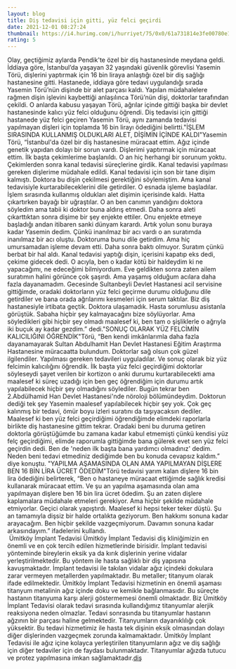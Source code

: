 ```yaml
--- 
layout: blog
title: Diş tedavisi için gitti, yüz felci geçirdi
date: 2021-12-01 08:27:24
thumbnail: https://i4.hurimg.com/i/hurriyet/75/0x0/61a731814e3fe00780e1707d.jpg
rating: 5
---
```

Olay, geçtiğimiz aylarda Pendik'te özel bir diş hastanesinde meydana geldi. İddiaya göre, İstanbul’da yaşayan 32 yaşındaki güvenlik görevlisi Yasemin Törü, dişlerini yaptırmak için 16 bin liraya anlaştığı özel bir diş sağlığı hastanesine gitti. Hastanede, iddiaya göre tedavi uygulandığı sırada Yasemin Törü’nün dişinde bir alet parçası kaldı. Yapılan müdahalelere rağmen dişin işlevini kaybettiği anlaşılınca Törü’nün dişi, doktorlar tarafından çekildi. O anlarda kabusu yaşayan Törü, ağrılar içinde gittiği başka bir devlet hastanesinde kalıcı yüz felci olduğunu öğrendi. Diş tedavisi için gittiği hastanede yüz felci geçiren Yasemin Törü, aynı zamanda tedavisi yapılmayan dişleri için toplamda 16 bin lirayı ödediğini belirtti."İŞLEM SIRASINDA KULLANMIŞ OLDUKLARI ALET, DİŞİMİN İÇİNDE KALDI"Yasemin Törü, “İstanbul'da özel bir diş hastanesine müracaat ettim. Ağız içinde genetik yapıdan dolayı bir sorun vardı. Dişlerimi yaptırmak için müracaat ettim. İlk başta çekimlerime başlanıldı. O an hiç herhangi bir sorunum yoktu. Çekimlerden sonra kanal tedavisi süreçlerine girdik. Kanal tedavisi yapılması gereken dişlerime müdahale edildi. Kanal tedavisi için son bir tane dişim kalmıştı. Doktora bu dişin çekilmesi gerektiğini söylemiştim. Ama kanal tedavisiyle kurtarabileceklerini dile getirdiler. O esnada işleme başladılar. İşlem sırasında kullanmış oldukları alet dişimin içerisinde kaldı. Hatta çıkartırken bayağı bir uğraştılar. O an ben canımın yandığını doktora söyledim ama tabii ki doktor buna aldırış etmedi. Daha sonra aleti çıkarttıktan sonra dişime bir şey enjekte ettiler. Onu enjekte etmeye başladığı andan itibaren sanki dünyam karardı. Artık yolun sonu buraya kadar Yasemin dedim. Çünkü inanılmaz bir acı vardı o an suratımda inanılmaz bir acı oluştu. Doktoruma bunu dile getirdim. Ama hiç umursamadan işleme devam etti. Daha sonra baktı olmuyor. Suratım çünkü berbat bir hal aldı. Kanal tedavisi yaptığı dişin, içerisini kapatıp eks dedi, çekime gidecek dedi. O acıyla, ben o kadar kötü bir haldeydim ki ne yapacağımı, ne edeceğimi bilmiyordum. Eve geldikten sonra zaten ailem suratımın halini görünce çok şaşırdı. Ama yaşamış olduğum acılara daha fazla dayanamadım. Gecesinde Sultanbeyli Devlet Hastanesi acil servisine gittiğimde, oradaki doktorların yüz felci geçirme durumu olduğunu dile getirdiler ve bana orada ağrılarımı kesmeleri için serum taktılar. Biz diş hastanesiyle irtibata geçtik. Doktora ulaşamadık. Hasta sorumlusu asistanla görüştük. Sabaha hiçbir şey kalmayacağını bize söylüyorlar. Ama söyledikleri gibi hiçbir şey olmadı maalesef ki, ben tam o şişliklerle o ağrıyla iki buçuk ay kadar gezdim.” dedi."SONUÇ OLARAK YÜZ FELCİMİN KALICILIĞINI ÖĞRENDİK"Törü, “Ben kendi imkânlarımla daha fazla dayanamayarak Sultan Abdulhamit Han Devlet Hastanesi Eğitim Araştırma Hastanesine müracaatta bulundum. Doktorlar sağ olsun çok güzel ilgilendiler. Yapılması gereken tedavileri uyguladılar. Ve sonuç olarak biz yüz felcimin kalıcılığını öğrendik. İlk başta yüz felci geçirdiğimi doktorlar söyleseydi şayet verilen bir kortizon o anki durumu kurtarabilecekti ama maalesef ki süreç uzadığı için ben geç öğrendiğim için durumu artık yapılabilecek hiçbir şey olmadığını söylediler. Bugün tekrar ben 2.Abdülhamid Han Devlet Hastanesi'nde nöroloji bölümündeydim. Doktorun dediği tek şey Yasemin maalesef yapılabilecek hiçbir şey yok. Çok geç kalınmış bir tedavi, ömür boyu izleri suratını da taşıyacaksın dediler. Maalesef ki ben yüz felci geçirdiğimi öğrendiğimde elimdeki raporlarla birlikte diş hastanesine gittim tekrar. Oradaki beni bu duruma getiren doktorla görüştüğümde bu zamana kadar kabul etmemişti çünkü kendisi yüz felç geçirdiğimi, elimde raporumla gittiğimde bana gülerek evet sen yüz felci geçirdin dedi. Ben de 'neden ilk başta bana yardımcı olmadınız' dedim. Neden beni tedavi etmediniz dediğimde ben bu konuda cevapsız kaldım.” diye konuştu. "YAPILMA AŞAMASINDA OLAN AMA YAPILMAYAN DİŞLERE BEN 16 BİN LİRA ÜCRET ÖDEDİM"Törü tedavisi yarım kalan dişlere 16 bin lira ödediğini belirterek, “Ben o hastaneye müracaat ettiğimde sağlık kredisi kullanarak müracaat ettim. Ve şu an yapılma aşamasında olan ama yapılmayan dişlere ben 16 bin lira ücret ödedim. Şu an zaten dişlere kaplamalara müdahale etmeleri gerekiyor. Ama hiçbir şekilde müdahale etmiyorlar. Geçici olarak yapıştırdı. Maalesef ki hepsi teker teker düştü. Şu an tamamıyla dişsiz bir halde ortalıkta geziyorum. Ben hakkımı sonuna kadar arayacağım. Ben hiçbir şekilde vazgeçmiyorum. Davamın sonuna kadar arkasındayım.” ifadelerini kullandı.</br>&nbsp;Ümitköy İmplant Tedavisi
Ümitköy İmplant Tedavisi diş kliniğimizin en önemli ve en çok tercih edilen hizmetlerinde birisidir. İmplant tedavisi yönteminde bireylerin eksik ya da kırık dişlerinin yerine vidalar yerleştirilmektedir. Bu yöntem ile hasta sağlıklı bir diş yapısına kavuşmaktadır. İmplant tedavisi ile takılan vidalar ağız içindeki dokulara zarar vermeyen metallerden yapılmaktadır. Bu metaller; titanyum olarak ifade edilmektedir. Ümitköy İmplant Tedavisi hizmetinin en önemli aşaması titanyum metalinin ağız içinde doku ve kemikle bağlanmasıdır. Bu süreçte hastanın titanyuma karşı alerji göstermemesi önemli olmaktadır. Biz Ümitköy İmplant Tedavisi olarak tedavi sırasında kullandığımız titanyumlar alerjik reaksiyona neden olmazlar. Tedavi sonrasında bu titanyumlar hastanın ağzının bir parçası haline gelmektedir. Titanyumların dayanıklılığı çok yüksektir. Bu tedavi hizmetimiz ile hasta tek dişinin eksik olmasından dolayı diğer dişlerinden vazgeçmek zorunda kalmamaktadır. Ümitköy İmplant Tedavisi ile ağız içine kolayca yerleştirilen titanyumların ağız ve diş sağlığı için diğer tedaviler için de faydası bulunmaktadır. Titanyumlar ağızda tutucu ve protez yapılmasına imkan sağlamaktadır.<a href="https://www.umitkoydent.com/tedavi/umitkoy-implant-tedavisi">diş</a>